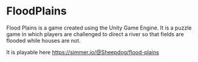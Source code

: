 # FloodPlains

Flood Plains is a game created using the Unity Game Engine.
It is a puzzle game in which players are challenged to direct a river so that fields are flooded while houses are not.

It is playable here https://simmer.io/@Sheepdog/flood-plains
